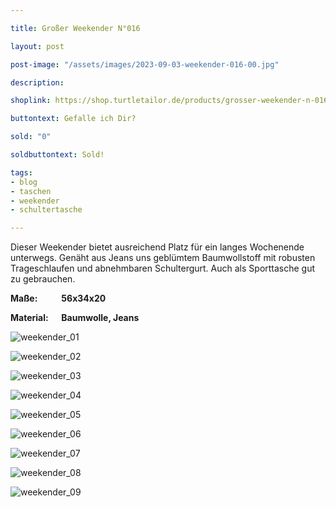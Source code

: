 ```yaml
---

title: Großer Weekender N°016

layout: post

post-image: "/assets/images/2023-09-03-weekender-016-00.jpg"

description:

shoplink: https://shop.turtletailor.de/products/grosser-weekender-n-016

buttontext: Gefalle ich Dir?

sold: "0"

soldbuttontext: Sold!

tags:
- blog
- taschen
- weekender
- schultertasche

---
```



Dieser Weekender bietet ausreichend Platz für ein langes Wochenende unterwegs. Genäht aus Jeans uns geblümtem Baumwollstoff mit robusten Trageschlaufen und abnehmbaren Schultergurt. Auch als Sporttasche gut zu gebrauchen.


**Maße: &emsp; &emsp; 56x34x20**

**Material: &emsp; Baumwolle, Jeans**

![weekender_01](/assets/images/2023-09-03-weekender-016-01.jpg)<br>

![weekender_02](/assets/images/2023-09-03-weekender-016-02.jpg)<br>

![weekender_03](/assets/images/2023-09-03-weekender-016-03.jpg)<br>

![weekender_04](/assets/images/2023-09-03-weekender-016-04.jpg)<br>

![weekender_05](/assets/images/2023-09-03-weekender-016-05.jpg)<br>

![weekender_06](/assets/images/2023-09-03-weekender-016-06.jpg)<br>

![weekender_07](/assets/images/2023-09-03-weekender-016-07.jpg)<br>

![weekender_08](/assets/images/2023-09-03-weekender-016-08.jpg)<br>

![weekender_09](/assets/images/2023-09-03-weekender-016-09.jpg)
